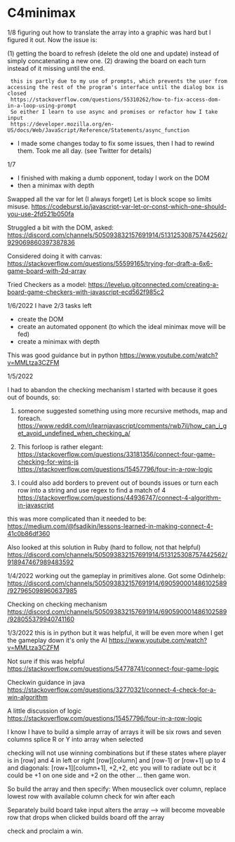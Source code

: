 # C4minimax

1/8
figuring out how to translate the array into a graphic was hard but I figured it out.
Now the issue is:

(1) getting the board to refresh (delete the old one and update) instead of simply concatenating a new one.
(2) drawing the board on each turn instead of it missing until the end.

     this is partly due to my use of prompts, which prevents the user from accessing the rest of the program's interface until the dialog box is closed
     https://stackoverflow.com/questions/55310262/how-to-fix-access-dom-in-a-loop-using-prompt
     So either I learn to use async and promises or refactor how I take input
     https://developer.mozilla.org/en-US/docs/Web/JavaScript/Reference/Statements/async_function

* I made some changes today to fix some issues, then I had to rewind them. Took me all day. (see Twitter for details)

1/7
- I finished with making a dumb opponent, today I work on the DOM
- then a minimax with depth

Swapped all the var for let (I always forget) Let is block scope so limits misuse.
https://codeburst.io/javascript-var-let-or-const-which-one-should-you-use-2fd521b050fa

Struggled a bit with the DOM, asked:
https://discord.com/channels/505093832157691914/513125308757442562/929069860397387836

Considered doing it with canvas:
https://stackoverflow.com/questions/55599165/trying-for-draft-a-6x6-game-board-with-2d-array

Tried Checkers as a model:
https://levelup.gitconnected.com/creating-a-board-game-checkers-with-javascript-ecd562f985c2


1/6/2022
I have 2/3 tasks left
- create the DOM
- create an automated opponent (to which the ideal minimax move will be fed)
- create a minimax with depth

This was good guidance but in python
https://www.youtube.com/watch?v=MMLtza3CZFM


1/5/2022

I had to abandon the checking mechanism I started with because it goes out of bounds, so:

1) someone suggested something using more recursive methods, map and foreach.
https://www.reddit.com/r/learnjavascript/comments/rwb7il/how_can_i_get_avoid_undefined_when_checking_a/

2) This forloop is rather elegant:
https://stackoverflow.com/questions/33181356/connect-four-game-checking-for-wins-js
https://stackoverflow.com/questions/15457796/four-in-a-row-logic

3) I could also add borders to prevent out of bounds issues
or turn each row into a string and use regex to find a match of 4
https://stackoverflow.com/questions/44936747/connect-4-algorithm-in-javascript

this was more complicated than it needed to be:
https://medium.com/@fsadikin/lessons-learned-in-making-connect-4-41c0b86df360

Also looked at this solution in Ruby (hard to follow, not that helpful)
https://discord.com/channels/505093832157691914/513125308757442562/918947467989483592


1/4/2022
working out the gameplay in primitives alone. Got some Odinhelp:
https://discord.com/channels/505093832157691914/690590001486102589/927965098960637985

Checking on checking mechanism
https://discord.com/channels/505093832157691914/690590001486102589/928055379940741160


1/3/2022
this is in python but it was helpful, it will be even more when I get the gameplay down
it's only the AI
https://www.youtube.com/watch?v=MMLtza3CZFM

Not sure if this was helpful
https://stackoverflow.com/questions/54778741/connect-four-game-logic

Checkwin guidance in java
https://stackoverflow.com/questions/32770321/connect-4-check-for-a-win-algorithm

A little discussion of logic
https://stackoverflow.com/questions/15457796/four-in-a-row-logic


I know I have to build a simple array of arrays
it will be six rows and seven columns
splice R or Y into array when selected

checking will not use winning combinations but if these states where player is in
[row] and 4 in left or right
[row][column] and [row-1] or [row+1] up to 4
and diagonals: [row+1][column+1], +2,+2, etc 
you will to radiate out bc it could be +1 on one side and +2 on the other
... then game won.

So build the array and then specify:
When mouseclick over column, replace lowest row with available column
check for win after each

Separately build board 
take input
alters the array
--> will become moveable row that drops when clicked
builds board off the array

check and proclaim a win.
